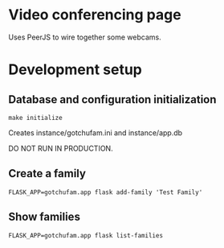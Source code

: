 # Video conferencing page

Uses PeerJS to wire together some webcams.




# Development setup

## Database and configuration initialization
`make initialize`

Creates instance/gotchufam.ini and instance/app.db

DO NOT RUN IN PRODUCTION.

## Create a family
`FLASK_APP=gotchufam.app flask add-family 'Test Family'`

## Show families
`FLASK_APP=gotchufam.app flask list-families`

